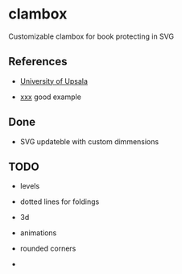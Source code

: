 # clambox
Customizable clambox for book protecting in SVG


## References
*  [University of Upsala](https://www.youtube.com/watch?v=EDzZFUlHd0s)

*  [xxx](http://www.petercollingridge.co.uk/data-visualisation/using-javascript-control-svg) good example

## Done
*  SVG updateble with custom dimmensions

## TODO
*  levels

*  dotted lines for foldings

*  3d

*  animations

*  rounded corners

*  


